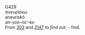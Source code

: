 <body>
  <p>G429<br>  ἀνευρίσκω  <br> aneuriskō  <br><i>an-yoo-ris‘-ko </i><br>From <a href="g0303.htm">303</a> and <a href="g2147.htm">2147</a>  to <i>find</i> <i>out:</i> - find.<br></p>
 </body>